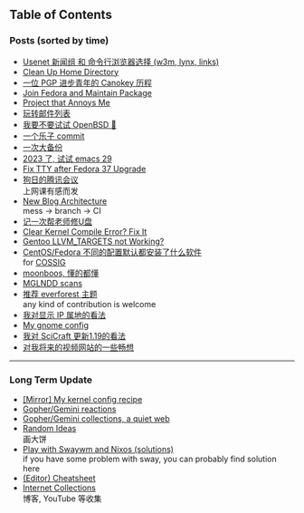 ## Table of Contents
### Posts (sorted by time)
- [Usenet 新闻组 和 命令行浏览器选择 (w3m, lynx, links)](usenet_and_cli_browsers)<br>
- [Clean Up Home Directory](gmi/cleanup_home.gmi.txt)<br>
- [一位 PGP 进步青年的 Canokey 历程](pgp_canokey)<br>
- [Join Fedora and Maintain Package](fedora_contrib)<br>
- [Project that Annoys Me](gmi/annoying_project.gmi.txt)<br>
- [玩转邮件列表](mailinglist)<br>
- [我要不要试试 OpenBSD 🐡](whatif_openbsd)<br>
- [一个乐子 commit](misc/lol.diff.txt)<br>
- [一次大备份](backup_everything)<br>
- [2023 了, 试试 emacs 29](emacs29_2023)<br>
- [Fix TTY after Fedora 37 Upgrade](fix_tty)<br>
- [狗日的腾讯会议](damn_tencent_meeting)<br>
上网课有感而发
- [New Blog Architecture](new_blog_arch)<br>
mess -> branch -> CI
- [记一次帮老师修U盘](recover_udisk)<br>
- [Clear Kernel Compile Error? Fix It](clear_kernel_compile_fix)<br>
- [Gentoo LLVM\_TARGETS not Working?](gentoo_llvm_targets)<br>
- [CentOS/Fedora 不同的配置默认都安装了什么软件](anaconda_kickstarts)<br>
for [COSSIG](https://www.cossig.org)
- [moonboos, 懂的都懂](moonboos)<br>
- [MGLNDD scans](weird_mglndd)<br>
- [推荐 everforest 主题](recommend_everforest_theme)<br>
any kind of contribution is welcome
- [我对显示 IP 属地的看法](bili_ip)<br>
- [My gnome config](my_gnome_config)<br>
- [我对 SciCraft 更新1.19的看法](gmi/scicraft_update.gmi.txt)<br>
- [对我将来的视频网站的一些畅想](legacy_md/plan_for_my_video_site)<br>

---

### Long Term Update
- [\[Mirror\] My kernel config recipe](kernel)<br>
- [Gopher/Gemini reactions](gmi/re.gmi.txt)<br>
- [Gopher/Gemini collections, a quiet web](gmi/collections.gmi.txt)<br>
- [Random Ideas](ideas)<br>
画大饼
- [Play with Swaywm and Nixos (solutions)](wayland)<br>
if you have some problem with sway, you can probably find solution here
- [(Editor) Cheatsheet](cheatsheet)<br>
- [Internet Collections](internet_collections)<br>
博客, YouTube 等收集
